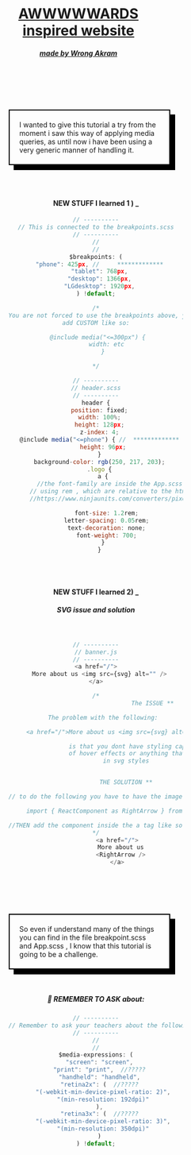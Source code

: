 <div style="margin: 0 auto; width:70%; text-align:center;">

<h1 style="width:80%; text-decoration:underline; text-align:center;">AWWWWWARDS inspired website</h1>
<h5 style="width:80%; text-decoration:underline; text-align:center;">made by Wrong Akram</h5>

<br>
<br>
<br>
<br>

<p style="width:80%; border:#000 solid 2px; box-shadow:10px 10px 0 0 #000; padding:20px; text-align:left;">I wanted to give this tutorial a try from the moment i saw this way
of applying media queries, as until now i have been using a very generic manner
of handling it.</p>

<br>
<br>

#### NEW STUFF I learned 1 ) \_

```javascript
// ----------
// This is connected to the breakpoints.scss
// ----------
//
//
$breakpoints: (
  "phone": 425px, //     *************
  "tablet": 768px,
  "desktop": 1366px,
  "LGdesktop": 1920px,
) !default;

/*
You are not forced to use the breakpoints above, you can also
add CUSTOM like so:

 @include media("<=300px") {
      width: etc
    }

*/

// ----------
// header.scss
// ----------
header {
  position: fixed;
  width: 100%;
  height: 128px;
  z-index: 4;
  @include media("<=phone") { //  *************
    height: 96px;
  }
  background-color: rgb(250, 217, 203);
  .logo {
    a {
        //the font-family are inside the App.scss body: html {
      // using rem , which are relative to the html font-sizes which is equivalent to 16px
      //https://www.ninjaunits.com/converters/pixels/rem-pixels/

      font-size: 1.2rem;
      letter-spacing: 0.05rem;
      text-decoration: none;
      font-weight: 700;
    }
  }
```

<br>
<br>

#### NEW STUFF I learned 2) \_

##### SVG issue and solution

<br>

```javascript
// ----------
// banner.js
// ----------
<a href="/">
  More about us <img src={svg} alt="" />
</a>

/*
                                The ISSUE **

    The problem with the following:

     <a href="/">More about us <img src={svg} alt=""/>

                 is that you dont have styling capabilities in terms
                 of hover effects or anything that you want to change
                 in svg styles


                 THE SOLUTION **

// to do the following you have to have the image in the assets folder

     import { ReactComponent as RightArrow } from "../assets/arrow-right.svg";

//THEN add the component inside the a tag like so:
*/
            <a href="/">
              More about us
              <RightArrow />
            </a>
```

<br>
<br>
<br>
<br>

<p style="width:80%; border:#000 solid 2px; box-shadow:10px 10px 0 0 #000; padding:20px; text-align:left;">So even if understand many of the things you can find in the file breakpoint.scss and App.scss
, I know that this tutorial is going to be a challenge.</p>

<br>

##### :baby: REMEMBER TO ASK about:

```javascript
// ----------
// Remember to ask your teachers about the following (note for myself)
// ----------
//
//
$media-expressions: (
  "screen": "screen",
  "print": "print",  //?????
  "handheld": "handheld",
  "retina2x": (  //?????
    "(-webkit-min-device-pixel-ratio: 2)",
    "(min-resolution: 192dpi)"
  ),
  "retina3x": (  //?????
    "(-webkit-min-device-pixel-ratio: 3)",
    "(min-resolution: 350dpi)"
  )
) !default;
```

 </div>
